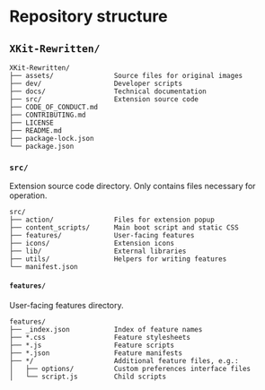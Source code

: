 # Repository structure

## `XKit-Rewritten/`

```
XKit-Rewritten/
├── assets/               Source files for original images
├── dev/                  Developer scripts
├── docs/                 Technical documentation
├── src/                  Extension source code
├── CODE_OF_CONDUCT.md
├── CONTRIBUTING.md
├── LICENSE
├── README.md
├── package-lock.json
└── package.json
```

### `src/`

Extension source code directory. Only contains files necessary for operation.

```
src/
├── action/               Files for extension popup
├── content_scripts/      Main boot script and static CSS
├── features/             User-facing features
├── icons/                Extension icons
├── lib/                  External libraries
├── utils/                Helpers for writing features
└── manifest.json
```

#### `features/`

User-facing features directory.

```
features/
├── _index.json           Index of feature names
├── *.css                 Feature stylesheets
├── *.js                  Feature scripts
├── *.json                Feature manifests
├── */                    Additional feature files, e.g.:
│   ├── options/          Custom preferences interface files
│   └── script.js         Child scripts
```
